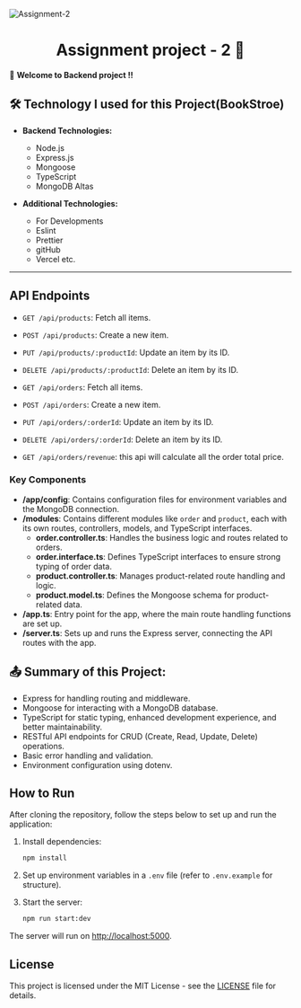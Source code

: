![Assignment-2](https://codingzap.com/wp-content/uploads/2023/09/C_Programming_Help.webp)

<h1 align="center">
  Assignment  project - 2 🚀
</h1>


🎉 **Welcome to Backend project !!**

## 🛠️ Technology I used for this Project(BookStroe)

- **Backend Technologies:**

  - Node.js
  - Express.js
  - Mongoose
  - TypeScript
  - MongoDB Altas



- **Additional Technologies:**
  - For Developments 
  - Eslint
  - Prettier
  - gitHub
  - Vercel etc.

---
## API Endpoints 

- `GET /api/products`: Fetch all items.
- `POST /api/products`: Create a new item.
- `PUT /api/products/:productId`: Update an item by its ID.
- `DELETE /api/products/:productId`: Delete an item by its ID.

- `GET /api/orders`: Fetch all items.
- `POST /api/orders`: Create a new item.
- `PUT /api/orders/:orderId`: Update an item by its ID.
- `DELETE /api/orders/:orderId`: Delete an item by its ID.
- `GET /api/orders/revenue`: this api will calculate all the order total price.


### Key Components

- **/app/config**: Contains configuration files for environment variables and the MongoDB connection.
- **/modules**: Contains different modules like `order` and `product`, each with its own routes, controllers, models, and TypeScript interfaces.
  - **order.controller.ts**: Handles the business logic and routes related to orders.
  - **order.interface.ts**: Defines TypeScript interfaces to ensure strong typing of order data.
  - **product.controller.ts**: Manages product-related route handling and logic.
  - **product.model.ts**: Defines the Mongoose schema for product-related data.
- **/app.ts**: Entry point for the app, where the main route handling functions are set up.
- **/server.ts**: Sets up and runs the Express server, connecting the API routes with the app.

## 📤 **Summary of this Project:**

 - Express for handling routing and middleware.
 - Mongoose for interacting with a MongoDB database.
 - TypeScript for static typing, enhanced development experience, and better maintainability.
 - RESTful API endpoints for CRUD (Create, Read, Update, Delete) operations.
 - Basic error handling and validation.
 - Environment configuration using dotenv.


## How to Run

After cloning the repository, follow the steps below to set up and run the application:

1. Install dependencies:

    ```bash
    npm install
    ```

2. Set up environment variables in a `.env` file (refer to `.env.example` for structure).

3. Start the server:

    ```bash
    npm run start:dev
    ```

The server will run on [http://localhost:5000](http://localhost:5000).



## License

This project is licensed under the MIT License - see the [LICENSE](LICENSE) file for details.

